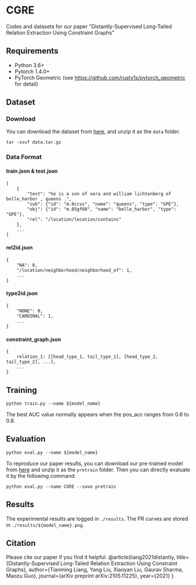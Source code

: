 # CGRE

Codes and datasets for our paper "Distantly-Supervised Long-Tailed Relation Extraction Using Constraint Graphs"

## Requirements

* Python 3.6+
* Pytorch 1.4.0+
* PyTorch Geometric (see https://github.com/rusty1s/pytorch_geometric for detail)

## Dataset

### Download

You can download the dataset from [here](https://drive.google.com/file/d/1TWiPmCbV6RcV-jhwbis7ljMnrnysqVF6/view?usp=sharing),
and unzip it as the `data` folder.

    tar -zxvf data.tar.gz

### Data Format

#### train.json & test.json

    [
        {
            "text": "he is a son of vera and william lichtenberg of belle_harbor , queens .",
            "sub": {"id": "m.0ccvx", "name": "queens", "type": "GPE"},
            "obj": {"id": "m.05gf08", "name": "belle_harbor", "type": "GPE"},
            "rel": "/location/location/contains"
        },
        ...
    ]

#### rel2id.json

    {
        "NA": 0,
        "/location/neighborhood/neighborhood_of": 1,
        ...
    }

#### type2id.json

    {
        "NONE": 0,
        "CARDINAL": 1,
        ...
    }

#### constraint_graph.json

    {
        relation_1: [[head_type_1, tail_type_1], [head_type_2, tail_type_2], ...],
        ...
    }


## Training

    python train.py --name ${model_name}

The best AUC value normally appears when the pos_acc ranges from 0.6 to 0.8.

## Evaluation
    python eval.py --name ${model_name}

To reproduce our paper results, you can download our pre-trained model from [here](https://drive.google.com/file/d/1h-p8EBvvYbRpgwe7zTCH7oGfJQaSpneD/view?usp=sharing) and unzip it as the `pretrain` folder. Then you can directly evaluate it by the following command:

    python eval.py --name CGRE --save pretrain

## Results
The experimental results are logged in `./results`. The PR curves are stored in `./results/${model_name}.png`.

## Citation
Please cite our paper if you find it helpful.
    @article{liang2021distantly,
      title={Distantly-Supervised Long-Tailed Relation Extraction Using Constraint Graphs},
      author={Tianming Liang, Yang Liu, Xiaoyan Liu, Gaurav Sharma, Maozu Guo},
      journal={arXiv preprint arXiv:2105.11225},
      year={2021}
    }
